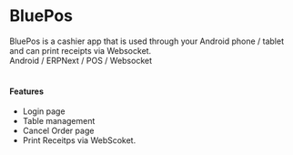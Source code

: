 # BluePos

BluePos is a cashier app that is used through your Android phone / tablet and can print receipts via Websocket.
<br/>
Android / ERPNext / POS / Websocket  
<br/>

####  Features
- Login page
- Table  management
- Cancel Order page
- Print Receitps via WebScoket.

